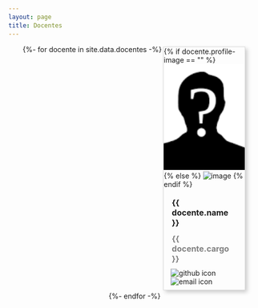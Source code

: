 ```yaml
---
layout: page
title: Docentes
---
```


<style>
.gallery {
  display: flex;
  flex-wrap: wrap;
  margin: 0;
  padding: 0;
  justify-content: center;
}

.card {
  border: 1px solid #dadada;
  box-shadow: 4px 4px 8px 0 rgba(0, 0, 0, 0.2);
  transition: 0.2s;
  margin: 3px;
  width: 32%;
  flex-direction: column;
}

.card h4 {
  padding: 2px;
  font-size: medium;
  margin: 8px 0;
}

.card:hover {
  box-shadow: 8px 8px 16px 0 rgba(0, 0, 0, 0.2);
}

.card .card-container {
  padding: 8px 14px;
}

.card .profile {
  width: 100%;
  height: 22vw;
  object-fit: cover;
}

a:link {
  text-decoration: none;
}

@media only screen and (max-width: 700px) {
  .card .profile {
    height: 40vw;
  }
}

@media only screen and (max-width: 500px) {
  .card {
    width: 70%;
  }
  .card .profile {
    height: 60vw;
  }
}

@media only screen and (max-width: 380px) {
  .card {
    width: 78%;
  }
  .card .profile {
    height: 80vw;
  }
}

{% for docente in site.data.docentes %}
  {%- if docente.offset -%}
    #{{docente.github}} > img {
      object-position: 50% {{docente.offset}};
    }
  {%- endif -%}
{% endfor %}
</style>
<div class="gallery">
{%- for docente in site.data.docentes -%}
  <div class="card" id="{{docente.github}}">
    {% if docente.profile-image == "" %}
    <img src="./assets/docentes/default.png" alt="image" class="profile"/>
    {% else %}
    <img src="{{docente.profile-image | relative_url }}" alt="image" class="profile"/>
    {% endif %}
    <div class="card-container">
      <h4>{{ docente.name }}</h4> 
      <h4><font COLOR="gray">{{ docente.cargo }}</font></h4>
      <a href="https://github.com/{{docente.github}}" target="_blank">
        <img alt="github icon" width="22px" src="https://icongr.am/fontawesome/github.svg?size=128&color=7c7c7c" />
      </a>
      <a href="https://mail.google.com/mail/?view=cm&fs=1&to={{docente.email}}" target="_blank">
        <img alt="email icon" width="22px" src="https://icongr.am/clarity/email.svg?size=128&color=7c7c7c" />
      </a>
    </div>
  </div>
{%- endfor -%}
</div>
